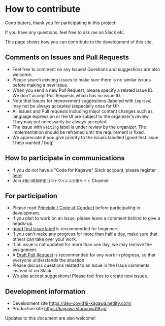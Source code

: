 # How to contribute

Contributors, thank you for participating in this project!

If you have any questions, feel free to ask me on Slack etc.

This page shows how you can contribute to the development of this site.

## Comments on Issues and Pull Requests
* Feel free to comment on any Issues! Questions and suggestions are also welcome.
* Please search existing issues to make sure there is no similar issues before making a new issue.
* When you send a new Pull Request, please specify a related issue ID. We don't accept Pull Requests which has no issue ID.
* Note that Issues for improvement suggestions (labeled with `improve`) may not be always accepted (especially ones for UI)
* All issues and Pull requests including major content changes such as language expression or the UI are subject to the organizer's review. They may not necessarily be always accepted.
* The Issue with `waiting` label is under review by the organizer.  The implementation should be refrained until the requirement is fixed.
* We appreciate if you give priority to the issues labelled [good first issue / help wanted / bug]

## How to participate in communications
* If you do not have a "Code for Kagawa" Slack account, please register [here](https://join.slack.com/t/stopcovid19kagawa/shared_invite/zt-d7n8dw03-dcXS~whdHp87LhRMcGO81A)
* Join `#香川県版新型コロナウイルス対策サイト` Channel

## For participation
* Please read [Principle / Code of Conduct](./CODE_OF_CONDUCT.md) before participating in development.
* If you plan to work on an issue, please leave a comment behind to give a heads-up.
* [good first issue label](https://github.com/codeforkagawa/covid19/issues?q=is%3Aissue+is%3Aopen+label%3A%22good+first+issue%22) is recommended for beginners.
* If you can't make any progress for more than half a day, make sure that others can take over your work.
* If an issue is not updated for more than one day, we may remove the assignment.
* A [Draft Pull Request](https://help.github.com/en/github/collaborating-with-issues-and-pull-requests/about-pull-requests#draft-pull-requests) is recommended for any work in progress, so that everyone understands the situation.
* Please discuss questions related to an Issue in the Issue comments instead of on Slack.
* We also accept suggestions! Please feel free to create new issues.

## Development information
* Development site https://dev-covid19-kagawa.netlify.com/
* Production site https://kagawa.stopcovid19.jp/

Updates to this document are also welcome!
